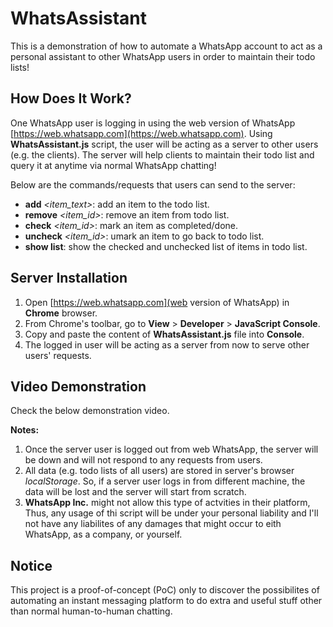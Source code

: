 # WhatsAssistant
This is a demonstration of how to automate a WhatsApp account to act as a personal assistant to other WhatsApp users in order to maintain their todo lists!

## How Does It Work?
One WhatsApp user is logging in using the web version of WhatsApp [https://web.whatsapp.com](https://web.whatsapp.com). Using **WhatsAssistant.js** script, the user will be acting as a server to other users (e.g. the clients). The server will help clients to maintain their todo list and query it at anytime via normal WhatsApp chatting!

Below are the commands/requests that users can send to the server:
- **add** *\<item_text\>*: add an item to the todo list.
- **remove** *\<item_id\>*: remove an item from todo list.
- **check** *\<item_id\>*: mark an item as completed/done.
- **uncheck** *\<item_id\>*: umark an item to go back to todo list.
- **show list**: show the checked and unchecked list of items in todo list.

## Server Installation
1. Open [https://web.whatsapp.com](web version of WhatsApp) in **Chrome** browser.
2. From Chrome's toolbar, go to **View** > **Developer** > **JavaScript Console**.
3. Copy and paste the content of **WhatsAssistant.js** file into **Console**.
4. The logged in user will be acting as a server from now to serve other users' requests.

## Video Demonstration
Check the below demonstration video.

**Notes:** 
1. Once the server user is logged out from web WhatsApp, the server will be down and will not respond to any requests from users.
2. All data (e.g. todo lists of all users) are stored in server's browser *localStorage*. So, if a server user logs in from different machine, the data will be lost and the server will start from scratch.
3. **WhatsApp Inc.** might not allow this type of actvities in their platform, Thus, any usage of thi script will be under your personal liability and I'll not have any liabilites of any damages that might occur to eith WhatsApp, as a company, or yourself.

## Notice
This project is a proof-of-concept (PoC) only to discover the possibilites of automating an instant messaging platform to do extra and useful stuff other than normal human-to-human chatting. 


